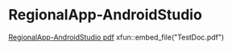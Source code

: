 # RegionalApp-AndroidStudio
[RegionalApp-AndroidStudio pdf](TestDoc.pdf)
xfun::embed_file("TestDoc.pdf")
